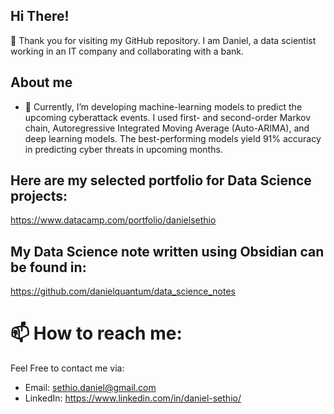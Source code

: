 ## Hi There!

👋 Thank you for visiting my GitHub repository. 
I am Daniel, a data scientist working in an IT company and collaborating with a bank.

## About me
- 🔭 Currently, I’m developing machine-learning models to predict the upcoming cyberattack events. I used first- and second-order Markov chain, Autoregressive Integrated Moving Average (Auto-ARIMA), and deep learning models. The best-performing models yield 91% accuracy in predicting cyber threats in upcoming months.
  
## Here are my selected portfolio for Data Science projects:
https://www.datacamp.com/portfolio/danielsethio

## My Data Science note written using Obsidian can be found in:
https://github.com/danielquantum/data_science_notes 

# 📫 How to reach me:
Feel Free to contact me via:
- Email: sethio.daniel@gmail.com
- LinkedIn: https://www.linkedin.com/in/daniel-sethio/ 
